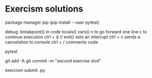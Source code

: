 # Exercism solutions  

package manager pip (pip install --user pytest)

debug:
    breakpoint() in code
    locals()
    vars(<object>)
    n to go forward one line
    c to continue execution
    ctrl + d // exit() sets an interrupt
    ctrl + c sends a cancelation to console
    ctrl + / comments code


pytest

git add -A
git commit -m "second exercise slvd"

exercism submit <filename>.py